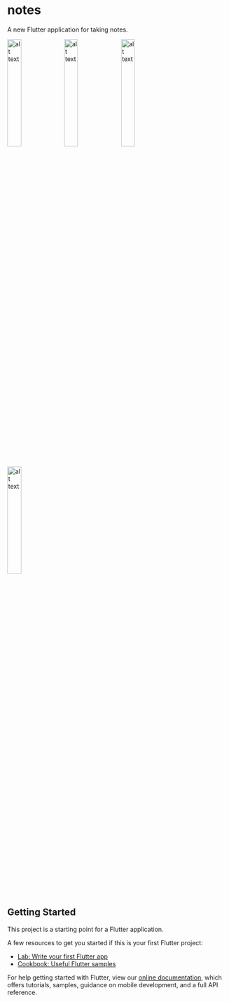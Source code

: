# notes

A new Flutter application for taking notes.

<img src="https://github.com/shawon5ice/notes/raw/master/screenshots/no%20notes.jpg" alt="alt text" style="width:25%;height:25%;">
<img src="https://github.com/shawon5ice/notes/raw/master/screenshots/add%20note.jpg" alt="alt text" style="width:25%;height:25%;">
<img src="https://github.com/shawon5ice/notes/raw/master/screenshots/grid%20view.jpg" alt="alt text" style="width:25%;height:25%;">
<img src="https://github.com/shawon5ice/notes/raw/master/screenshots/list%20view.jpg" alt="alt text" style="width:25%;height:25%;">

## Getting Started

This project is a starting point for a Flutter application.

A few resources to get you started if this is your first Flutter project:

- [Lab: Write your first Flutter app](https://flutter.dev/docs/get-started/codelab)
- [Cookbook: Useful Flutter samples](https://flutter.dev/docs/cookbook)

For help getting started with Flutter, view our
[online documentation](https://flutter.dev/docs), which offers tutorials,
samples, guidance on mobile development, and a full API reference.
